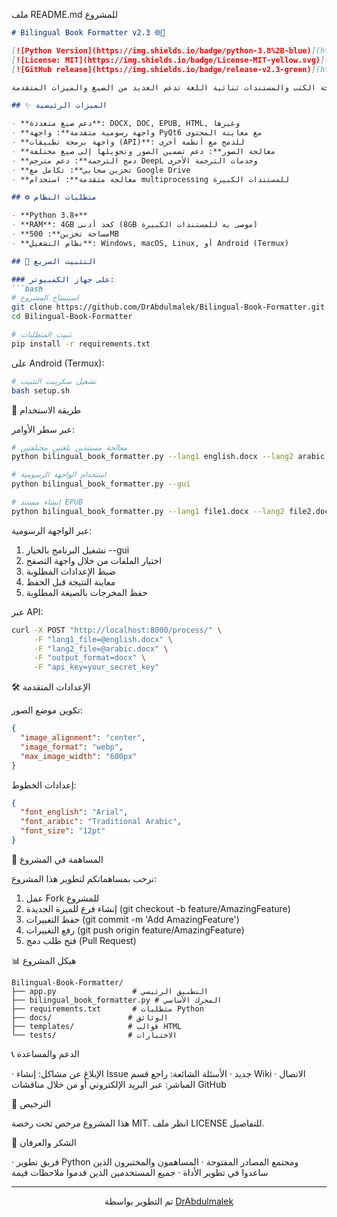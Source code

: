 ملف README.md للمشروع

```markdown
# Bilingual Book Formatter v2.3 🌐📖

[![Python Version](https://img.shields.io/badge/python-3.8%2B-blue)](https://www.python.org/downloads/)
[![License: MIT](https://img.shields.io/badge/License-MIT-yellow.svg)](https://opensource.org/licenses/MIT)
[![GitHub release](https://img.shields.io/badge/release-v2.3-green)](https://github.com/DrAbdulmalek/Bilingual-Book-Formatter/releases)

أداة متطورة لمعالجة الكتب والمستندات ثنائية اللغة تدعم العديد من الصيغ والميزات المتقدمة.

## ✨ الميزات الرئيسية

- **دعم صيغ متعددة**: DOCX, DOC, EPUB, HTML, وغيرها
- **واجهة رسومية متقدمة**: واجهة PyQt6 مع معاينة المحتوى
- **واجهة برمجة تطبيقات (API)**: للدمج مع أنظمة أخرى
- **معالجة الصور**: دعم تضمين الصور وتحويلها إلى صيغ مختلفة
- **دمج الترجمة**: دعم مترجم DeepL وخدمات الترجمة الأخرى
- **تخزين سحابي**: تكامل مع Google Drive
- **معالجة متقدمة**: استخدام multiprocessing للمستندات الكبيرة

## ⚙️ متطلبات النظام

- **Python 3.8+**
- **RAM**: 4GB كحد أدنى (8GB موصى به للمستندات الكبيرة)
- **مساحة تخزين**: 500MB
- **نظام التشغيل**: Windows, macOS, Linux, أو Android (Termux)

## 🚀 التثبيت السريع

### على جهاز الكمبيوتر:
```bash
# استنساخ المشروع
git clone https://github.com/DrAbdulmalek/Bilingual-Book-Formatter.git
cd Bilingual-Book-Formatter

# تثبيت المتطلبات
pip install -r requirements.txt
```

على Android (Termux):

```bash
# تشغيل سكريبت التثبيت
bash setup.sh
```

📖 طريقة الاستخدام

عبر سطر الأوامر:

```bash
# معالجة مستندين بلغتين مختلفتين
python bilingual_book_formatter.py --lang1 english.docx --lang2 arabic.docx --output result

# استخدام الواجهة الرسومية
python bilingual_book_formatter.py --gui

# إنشاء مستند EPUB
python bilingual_book_formatter.py --lang1 file1.docx --lang2 file2.docx --format epub
```

عبر الواجهة الرسومية:

1. تشغيل البرنامج بالخيار --gui
2. اختيار الملفات من خلال واجهة التصفح
3. ضبط الإعدادات المطلوبة
4. معاينة النتيجة قبل الحفظ
5. حفظ المخرجات بالصيغة المطلوبة

عبر API:

```bash
curl -X POST "http://localhost:8000/process/" \
     -F "lang1_file=@english.docx" \
     -F "lang2_file=@arabic.docx" \
     -F "output_format=docx" \
     -F "api_key=your_secret_key"
```

🛠️ الإعدادات المتقدمة

تكوين موضع الصور:

```json
{
  "image_alignment": "center",
  "image_format": "webp",
  "max_image_width": "600px"
}
```

إعدادات الخطوط:

```json
{
  "font_english": "Arial",
  "font_arabic": "Traditional Arabic",
  "font_size": "12pt"
}
```

🤝 المساهمة في المشروع

نرحب بمساهماتكم لتطوير هذا المشروع:

1. عمل Fork للمشروع
2. إنشاء فرع للميزة الجديدة (git checkout -b feature/AmazingFeature)
3. حفظ التغييرات (git commit -m 'Add AmazingFeature')
4. رفع التغييرات (git push origin feature/AmazingFeature)
5. فتح طلب دمج (Pull Request)

📊 هيكل المشروع

```
Bilingual-Book-Formatter/
├── app.py                 # التطبيق الرئيسي
├── bilingual_book_formatter.py # المحرك الأساسي
├── requirements.txt       # متطلبات Python
├── docs/                 # الوثائق
├── templates/            # قوالب HTML
└── tests/                # الاختبارات
```

📞 الدعم والمساعدة

· الإبلاغ عن مشاكل: إنشاء Issue جديد
· الأسئلة الشائعة: راجع قسم Wiki
· الاتصال المباشر: عبر البريد الإلكتروني أو من خلال مناقشات GitHub

📄 الترخيص

هذا المشروع مرخص تحت رخصة MIT. انظر ملف LICENSE للتفاصيل.

🙏 الشكر والعرفان

· فريق تطوير Python ومجتمع المصادر المفتوحة
· المساهمون والمختبرون الذين ساعدوا في تطوير الأداة
· جميع المستخدمين الذين قدموا ملاحظات قيمة

---

<div align="center">
تم التطوير بواسطة <a href="https://github.com/DrAbdulmalek">DrAbdulmalek</a>
</div>
